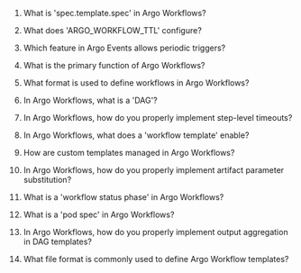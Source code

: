 1. What is 'spec.template.spec' in Argo Workflows?

2. What does 'ARGO_WORKFLOW_TTL' configure?

3. Which feature in Argo Events allows periodic triggers?

4. What is the primary function of Argo Workflows?

5. What format is used to define workflows in Argo Workflows?

6. In Argo Workflows, what is a 'DAG'?

7. In Argo Workflows, how do you properly implement step-level timeouts?

8. In Argo Workflows, what does a 'workflow template' enable?

9. How are custom templates managed in Argo Workflows?

10. In Argo Workflows, how do you properly implement artifact parameter substitution?

11. What is a 'workflow status phase' in Argo Workflows?

12. What is a 'pod spec' in Argo Workflows?

13. In Argo Workflows, how do you properly implement output aggregation in DAG templates?

14. What file format is commonly used to define Argo Workflow templates?

